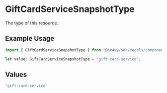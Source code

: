 # GiftCardServiceSnapshotType

The type of this resource.

## Example Usage

```typescript
import { GiftCardServiceSnapshotType } from "@gr4vy/sdk/models/components";

let value: GiftCardServiceSnapshotType = "gift-card-service";
```

## Values

```typescript
"gift-card-service"
```
